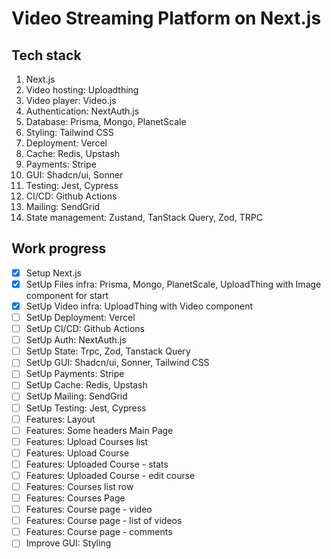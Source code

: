 # Video Streaming Platform on Next.js

## Tech stack
1. Next.js
2. Video hosting: Uploadthing
3. Video player: Video.js
4. Authentication: NextAuth.js
5. Database: Prisma, Mongo, PlanetScale
6. Styling: Tailwind CSS
7. Deployment: Vercel
8. Cache: Redis, Upstash
9. Payments: Stripe
10. GUI: Shadcn/ui, Sonner
11. Testing: Jest, Cypress
12. CI/CD: Github Actions
13. Mailing: SendGrid
14. State management: Zustand, TanStack Query, Zod, TRPC

## Work progress
- [x] Setup Next.js
- [X] SetUp Files infra: Prisma, Mongo, PlanetScale, UploadThing with Image component for start
- [X] SetUp Video infra: UploadThing with Video component
- [ ] SetUp Deployment: Vercel
- [ ] SetUp CI/CD: Github Actions
- [ ] SetUp Auth: NextAuth.js
- [ ] SetUp State: Trpc, Zod, Tanstack Query
- [ ] SetUp GUI: Shadcn/ui, Sonner, Tailwind CSS
- [ ] SetUp Payments: Stripe
- [ ] SetUp Cache: Redis, Upstash
- [ ] SetUp Mailing: SendGrid
- [ ] SetUp Testing: Jest, Cypress
- [ ] Features: Layout
- [ ] Features: Some headers Main Page
- [ ] Features: Upload Courses list
- [ ] Features: Upload Course
- [ ] Features: Uploaded Course - stats
- [ ] Features: Uploaded Course - edit course
- [ ] Features: Courses list row
- [ ] Features: Courses Page
- [ ] Features: Course page - video
- [ ] Features: Course page - list of videos
- [ ] Features: Course page - comments
- [ ] Improve GUI: Styling